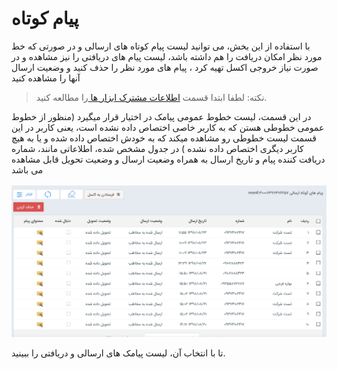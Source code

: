 # پیام کوتاه 

با استفاده از این بخش، می توانید لیست پیام کوتاه های ارسالی و در صورتی که خط مورد نظر امکان دریافت را هم داشته باشد، لیست پیام های دریافتی را نیز مشاهده و در صورت نیاز خروجی اکسل تهیه کرد  ، پیام های مورد نظر را حذف کنید و وضعیت ارسال آنها را مشاهده کنید

> نکته: لطفا ابتدا قسمت [اطلاعات مشترک ابزار ها ](https://github.com/1stco/PayamGostarDocs/blob/master/help%202.5.4/Marketing/moshtarak-abzar/moshtarak-abzar.md)را مطالعه کنید.

در این قسمت، لیست  خطوط عمومی پیامک در اختیار قرار میگیرد (منظور از خطوط عمومی خطوطی هستن که به کاربر خاصی اختصاص داده نشده است، یعنی کاربر در این قسمت لیست خطوطی رو مشاهده میکند  که به خودش اختصاص داده شده و یا به هیچ کاربر دیگری اختصاص داده نشده ) در جدول مشخص شده، اطلاعاتی مانند، شماره دریافت کننده پیام و تاریخ ارسال به همراه وضعیت ارسال و وضعیت تحویل قابل مشاهده می باشد

![](SMS.png)

 تا با انتخاب آن، لیست پیامک های ارسالی و دریافتی را ببینید.